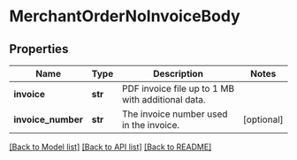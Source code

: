 # MerchantOrderNoInvoiceBody

## Properties
Name | Type | Description | Notes
------------ | ------------- | ------------- | -------------
**invoice** | **str** | PDF invoice file up to 1 MB with additional data. | 
**invoice_number** | **str** | The invoice number used in the invoice. | [optional] 

[[Back to Model list]](../README.md#documentation-for-models) [[Back to API list]](../README.md#documentation-for-api-endpoints) [[Back to README]](../README.md)

